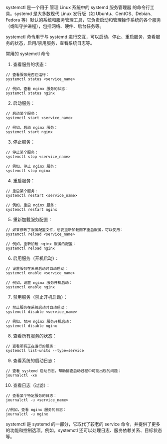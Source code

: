 systemctl 是一个用于 管理 Linux 系统中的 systemd 服务管理器 的命令行工具。systemd 是大多数现代 Linux 发行版（如 Ubuntu、CentOS、Debian、Fedora 等）默认的系统和服务管理工具，它负责启动和管理操作系统的各个服务（或叫守护进程），包括网络、硬件、后台任务等。

systemctl 命令用于与 systemd 进行交互，可以启动、停止、重启服务，查看服务的状态，启用/禁用服务，查看系统日志等。

常用的 systemctl 命令

1. 查看服务的状态：

```
// 查看服务是否在运行：
systemctl status <service_name>
 
// 例如，查看 nginx 服务的状态：
systemctl status nginx
```

2. 启动服务：
```
// 启动某个服务：
systemctl start <service_name>

// 例如，启动 nginx 服务：
systemctl start nginx
```
3. 停止服务：
```
// 停止某个服务：
systemctl stop <service_name>

// 例如，停止 nginx 服务：
systemctl stop nginx
```

4. 重启服务：
```
// 重启某个服务：
systemctl restart <service_name>

// 例如，重启 nginx 服务：
systemctl restart nginx
```

5. 重新加载服务配置：
```
// 如果修改了服务配置文件，想要重新加载而不重启服务，可以使用：
systemctl reload <service_name>

// 例如，重新加载 nginx 服务的配置：
systemctl reload nginx
```

6. 启用服务（开机启动）：
```
// 设置服务在系统启动时自动启动：
systemctl enable <service_name>

// 例如，设置 nginx 服务开机启动：
systemctl enable nginx
```

7. 禁用服务（禁止开机启动）：

```
// 禁止服务在系统启动时自动启动：
systemctl disable <service_name>

// 例如，禁用 nginx 服务开机启动：
systemctl disable nginx
```

8. 查看所有服务的状态：

```
// 查看所有正在运行的服务：
systemctl list-units --type=service
```

9. 查看系统的启动日志：

```
// 查看 systemd 启动日志，帮助排查启动过程中可能出现的问题：
journalctl -xe
```
10. 查看日志（过滤）：
```
// 查看某个特定服务的日志：
journalctl -u <service_name>

//例如，查看 nginx 服务的日志：
journalctl -u nginx
```

systemctl 是 systemd 的一部分，它取代了较老的 service 命令，并提供了更多的功能和控制选项。例如，systemctl 还可以处理日志、服务依赖关系、目标状态等。